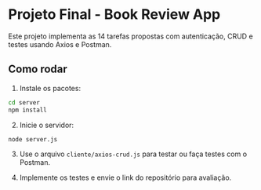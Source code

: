 # Projeto Final - Book Review App

Este projeto implementa as 14 tarefas propostas com autenticação, CRUD e testes usando Axios e Postman.

## Como rodar

1. Instale os pacotes:
```bash
cd server
npm install
```

2. Inicie o servidor:
```bash
node server.js
```

3. Use o arquivo `cliente/axios-crud.js` para testar ou faça testes com o Postman.

4. Implemente os testes e envie o link do repositório para avaliação.